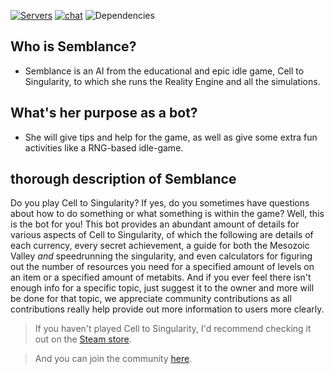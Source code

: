 [![Servers](https://top.gg/api/widget/servers/794033850665533450.svg)](https://top.gg/bot/794033850665533450) [![chat](https://img.shields.io/discord/794054988224659490?color=%237289DA&logo=discord&logoColor=white)](https://discord.gg/XFMaTn6taf) ![Dependencies](https://img.shields.io/librariesio/github/OfficialSirH/Semblance-bot?style=plastic)

## **Who is Semblance?**

- Semblance is an AI from the educational and epic idle game, Cell to Singularity, to which she runs the Reality Engine and all the simulations.

## **What's her purpose as a bot?**

- She will give tips and help for the game, as well as give some extra fun activities like a RNG-based idle-game.

## **thorough description of Semblance**

Do you play Cell to Singularity? If yes, do you sometimes have questions about how to do something or what something is within the game? Well, this is the bot for you! This bot provides an abundant amount of details for various aspects of Cell to Singularity, of which the following are details of each currency, every secret achievement, a guide for both the Mesozoic Valley _and_ speedrunning the singularity, and even calculators for figuring out the number of resources you need for a specified amount of levels on an item or a specified amount of metabits. And if you ever feel there isn't enough info for a specific topic, just suggest it to the owner and more will be done for that topic, we appreciate community contributions as all contributions really help provide out more information to users more clearly.

> If you haven't played Cell to Singularity, I'd recommend checking it out on the [Steam store](https://store.steampowered.com/app/977400/Cell_to_Singularity__Evolution_Never_Ends/).

> And you can join the community [here](https://discord.gg/celltosingularity).
